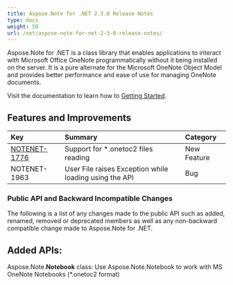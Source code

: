 ```yaml
---
title: Aspose.Note for .NET 2.3.0 Release Notes
type: docs
weight: 50
url: /net/aspose-note-for-net-2-3-0-release-notes/
---
```


Aspose.Note for .NET is a class library that enables applications to interact with Microsoft Office OneNote programmatically without it being installed on the server. It is a pure alternate for the Microsoft OneNote Object Model and provides better performance and ease of use for managing OneNote documents.

Visit the documentation to learn how to [Getting Started](/note/net/getting-started-html/).
## **Features and Improvements**

|**Key** |**Summary** |**Category** |
| :- | :- | :- |
|[NOTENET-1776](/note/net/create-and-load-a-onenote-document-html/)|Support for *.onetoc2 files reading|New Feature |
|NOTENET-1963 |User File raises Exception while loading using the API|Bug |
### **Public API and Backward Incompatible Changes**
The following is a list of any changes made to the public API such as added, renamed, removed or deprecated members as well as any non-backward compatible change made to Aspose.Note for .NET.
## **Added APIs:**
Aspose.Note.**Notebook** class: Use Aspose.Note.Notebook to work with MS OneNote Notebooks (*.onetoc2 format)
